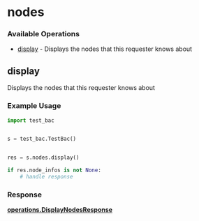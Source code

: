 # nodes

### Available Operations

* [display](#display) - Displays the nodes that this requester knows about

## display

Displays the nodes that this requester knows about

### Example Usage

```python
import test_bac


s = test_bac.TestBac()


res = s.nodes.display()

if res.node_infos is not None:
    # handle response
```


### Response

**[operations.DisplayNodesResponse](../../models/operations/displaynodesresponse.md)**

